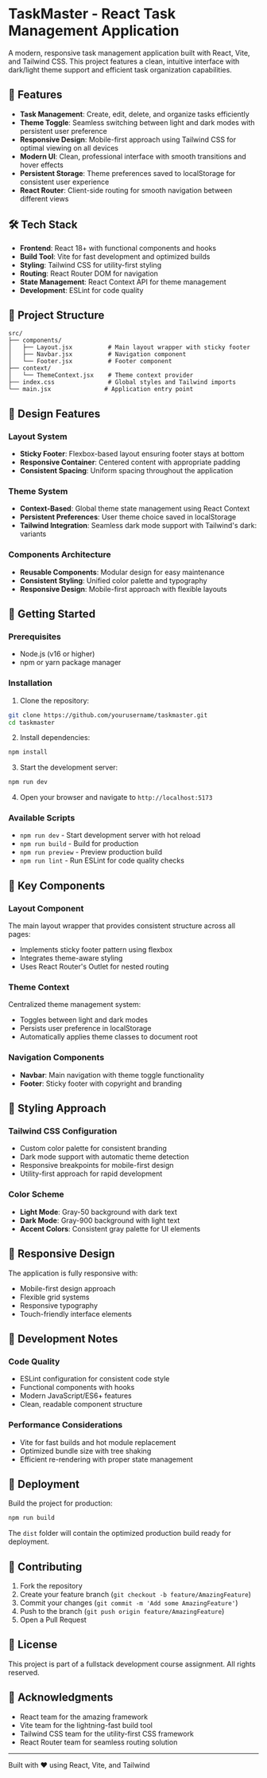 # TaskMaster - React Task Management Application

A modern, responsive task management application built with React, Vite, and Tailwind CSS. This project features a clean, intuitive interface with dark/light theme support and efficient task organization capabilities.

## 🚀 Features

- **Task Management**: Create, edit, delete, and organize tasks efficiently
- **Theme Toggle**: Seamless switching between light and dark modes with persistent user preference
- **Responsive Design**: Mobile-first approach using Tailwind CSS for optimal viewing on all devices
- **Modern UI**: Clean, professional interface with smooth transitions and hover effects
- **Persistent Storage**: Theme preferences saved to localStorage for consistent user experience
- **React Router**: Client-side routing for smooth navigation between different views

## 🛠️ Tech Stack

- **Frontend**: React 18+ with functional components and hooks
- **Build Tool**: Vite for fast development and optimized builds
- **Styling**: Tailwind CSS for utility-first styling
- **Routing**: React Router DOM for navigation
- **State Management**: React Context API for theme management
- **Development**: ESLint for code quality

## 📁 Project Structure

```
src/
├── components/
│   ├── Layout.jsx          # Main layout wrapper with sticky footer
│   ├── Navbar.jsx          # Navigation component
│   └── Footer.jsx          # Footer component
├── context/
│   └── ThemeContext.jsx    # Theme context provider
├── index.css               # Global styles and Tailwind imports
└── main.jsx               # Application entry point
```

## 🎨 Design Features

### Layout System

- **Sticky Footer**: Flexbox-based layout ensuring footer stays at bottom
- **Responsive Container**: Centered content with appropriate padding
- **Consistent Spacing**: Uniform spacing throughout the application

### Theme System

- **Context-Based**: Global theme state management using React Context
- **Persistent Preferences**: User theme choice saved in localStorage
- **Tailwind Integration**: Seamless dark mode support with Tailwind's dark: variants

### Components Architecture

- **Reusable Components**: Modular design for easy maintenance
- **Consistent Styling**: Unified color palette and typography
- **Responsive Design**: Mobile-first approach with flexible layouts

## 🚀 Getting Started

### Prerequisites

- Node.js (v16 or higher)
- npm or yarn package manager

### Installation

1. Clone the repository:

```bash
git clone https://github.com/yourusername/taskmaster.git
cd taskmaster
```

2. Install dependencies:

```bash
npm install
```

3. Start the development server:

```bash
npm run dev
```

4. Open your browser and navigate to `http://localhost:5173`

### Available Scripts

- `npm run dev` - Start development server with hot reload
- `npm run build` - Build for production
- `npm run preview` - Preview production build
- `npm run lint` - Run ESLint for code quality checks

## 🎯 Key Components

### Layout Component

The main layout wrapper that provides consistent structure across all pages:

- Implements sticky footer pattern using flexbox
- Integrates theme-aware styling
- Uses React Router's Outlet for nested routing

### Theme Context

Centralized theme management system:

- Toggles between light and dark modes
- Persists user preference in localStorage
- Automatically applies theme classes to document root

### Navigation Components

- **Navbar**: Main navigation with theme toggle functionality
- **Footer**: Sticky footer with copyright and branding

## 🎨 Styling Approach

### Tailwind CSS Configuration

- Custom color palette for consistent branding
- Dark mode support with automatic theme detection
- Responsive breakpoints for mobile-first design
- Utility-first approach for rapid development

### Color Scheme

- **Light Mode**: Gray-50 background with dark text
- **Dark Mode**: Gray-900 background with light text
- **Accent Colors**: Consistent gray palette for UI elements

## 📱 Responsive Design

The application is fully responsive with:

- Mobile-first design approach
- Flexible grid systems
- Responsive typography
- Touch-friendly interface elements

## 🔧 Development Notes

### Code Quality

- ESLint configuration for consistent code style
- Functional components with hooks
- Modern JavaScript/ES6+ features
- Clean, readable component structure

### Performance Considerations

- Vite for fast builds and hot module replacement
- Optimized bundle size with tree shaking
- Efficient re-rendering with proper state management

## 🚀 Deployment

Build the project for production:

```bash
npm run build
```

The `dist` folder will contain the optimized production build ready for deployment.

## 🤝 Contributing

1. Fork the repository
2. Create your feature branch (`git checkout -b feature/AmazingFeature`)
3. Commit your changes (`git commit -m 'Add some AmazingFeature'`)
4. Push to the branch (`git push origin feature/AmazingFeature`)
5. Open a Pull Request

## 📄 License

This project is part of a fullstack development course assignment. All rights reserved.

## 🙏 Acknowledgments

- React team for the amazing framework
- Vite team for the lightning-fast build tool
- Tailwind CSS team for the utility-first CSS framework
- React Router team for seamless routing solution

---

Built with ❤️ using React, Vite, and Tailwind
